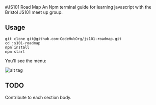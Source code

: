 #JS101 Road Map
An Npm terminal guide for learning javascript with the Bristol JS101 meet up group.

## Usage

```
git clone git@github.com:CodeHubOrg/js101-roadmap.git
cd js101-roadmap
npm install
npm start
```

You'll see the menu:  
    
![alt tag](https://raw.githubusercontent.com/rinse0ut/js101-roadmap/master/img/roadmap.png)


## TODO
Contribute to each section body.
